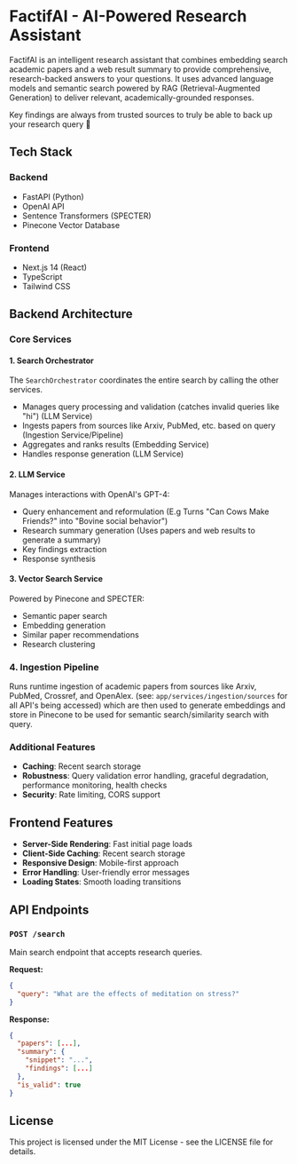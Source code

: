 # FactifAI - AI-Powered Research Assistant

FactifAI is an intelligent research assistant that combines embedding search academic papers and a web result summary to provide comprehensive, research-backed answers to your questions. It uses advanced language models and semantic search powered by RAG (Retrieval-Augmented Generation) to deliver relevant, academically-grounded responses. 

Key findings are always from trusted sources to truly be able to back up your research query 🚀

## Tech Stack

### Backend
- FastAPI (Python)
- OpenAI API
- Sentence Transformers (SPECTER)
- Pinecone Vector Database

### Frontend
- Next.js 14 (React)
- TypeScript
- Tailwind CSS

## Backend Architecture

### Core Services

#### 1. Search Orchestrator
The `SearchOrchestrator` coordinates the entire search by calling the other services.
- Manages query processing and validation (catches invalid queries like "hi") (LLM Service)
- Ingests papers from sources like Arxiv, PubMed, etc. based on query (Ingestion Service/Pipeline) 
- Aggregates and ranks results (Embedding Service)
- Handles response generation (LLM Service)

#### 2. LLM Service
Manages interactions with OpenAI's GPT-4:
- Query enhancement and reformulation (E.g Turns "Can Cows Make Friends?" into "Bovine social behavior")
- Research summary generation (Uses papers and web results to generate a summary)
- Key findings extraction
- Response synthesis

#### 3. Vector Search Service
Powered by Pinecone and SPECTER:
- Semantic paper search 
- Embedding generation
- Similar paper recommendations
- Research clustering

### 4. Ingestion Pipeline
Runs runtime ingestion of academic papers from sources like Arxiv, PubMed, Crossref, and OpenAlex. (see: `app/services/ingestion/sources` for all API's being accessed) which are then used to generate embeddings and store in Pinecone to be used for semantic search/similarity search with query. 

### Additional Features
- **Caching**: Recent search storage
- **Robustness**: Query validation error handling, graceful degradation, performance monitoring, health checks
- **Security**: Rate limiting, CORS support

## Frontend Features

- **Server-Side Rendering**: Fast initial page loads
- **Client-Side Caching**: Recent search storage
- **Responsive Design**: Mobile-first approach
- **Error Handling**: User-friendly error messages
- **Loading States**: Smooth loading transitions


## API Endpoints

### `POST /search`
Main search endpoint that accepts research queries.

**Request:**
```json
{
  "query": "What are the effects of meditation on stress?"
}
```

**Response:**
```json
{
  "papers": [...],
  "summary": {
    "snippet": "...",
    "findings": [...]
  },
  "is_valid": true
}
```

## License

This project is licensed under the MIT License - see the LICENSE file for details.
